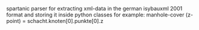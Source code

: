 spartanic parser for extracting xml-data in the german isybauxml 2001 format and storing it inside python classes 
for example: manhole-cover (z-point) = schacht.knoten[0].punkte[0].z 
